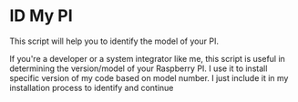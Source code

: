 # ID My PIThis script will help you to identify the model of your PI.  If you're a developer or a system integrator like me, this script is useful in determining the version/model of your Raspberry PI.  I use it to install specific version of my code based on model number.  I just include it in my installation process to identify and continue 